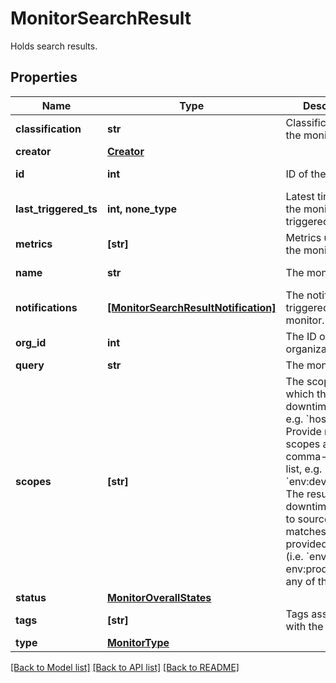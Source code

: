 # MonitorSearchResult

Holds search results.

## Properties

| Name                  | Type                                                                        | Description                                                                                                                                                                                                                                                                                        | Notes                 |
| --------------------- | --------------------------------------------------------------------------- | -------------------------------------------------------------------------------------------------------------------------------------------------------------------------------------------------------------------------------------------------------------------------------------------------- | --------------------- |
| **classification**    | **str**                                                                     | Classification of the monitor.                                                                                                                                                                                                                                                                     | [optional] [readonly] |
| **creator**           | [**Creator**](Creator.md)                                                   |                                                                                                                                                                                                                                                                                                    | [optional]            |
| **id**                | **int**                                                                     | ID of the monitor.                                                                                                                                                                                                                                                                                 | [optional] [readonly] |
| **last_triggered_ts** | **int, none_type**                                                          | Latest timestamp the monitor triggered.                                                                                                                                                                                                                                                            | [optional] [readonly] |
| **metrics**           | **[str]**                                                                   | Metrics used by the monitor.                                                                                                                                                                                                                                                                       | [optional] [readonly] |
| **name**              | **str**                                                                     | The monitor name.                                                                                                                                                                                                                                                                                  | [optional] [readonly] |
| **notifications**     | [**[MonitorSearchResultNotification]**](MonitorSearchResultNotification.md) | The notification triggered by the monitor.                                                                                                                                                                                                                                                         | [optional] [readonly] |
| **org_id**            | **int**                                                                     | The ID of the organization.                                                                                                                                                                                                                                                                        | [optional] [readonly] |
| **query**             | **str**                                                                     | The monitor query.                                                                                                                                                                                                                                                                                 | [optional]            |
| **scopes**            | **[str]**                                                                   | The scope(s) to which the downtime applies, e.g. &#x60;host:app2&#x60;. Provide multiple scopes as a comma-separated list, e.g. &#x60;env:dev,env:prod&#x60;. The resulting downtime applies to sources that matches ALL provided scopes (i.e. &#x60;env:dev AND env:prod&#x60;), NOT any of them. | [optional]            |
| **status**            | [**MonitorOverallStates**](MonitorOverallStates.md)                         |                                                                                                                                                                                                                                                                                                    | [optional]            |
| **tags**              | **[str]**                                                                   | Tags associated with the monitor.                                                                                                                                                                                                                                                                  | [optional] [readonly] |
| **type**              | [**MonitorType**](MonitorType.md)                                           |                                                                                                                                                                                                                                                                                                    | [optional]            |

[[Back to Model list]](README.md#documentation-for-models) [[Back to API list]](README.md#documentation-for-api-endpoints) [[Back to README]](README.md)
